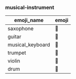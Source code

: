 ### musical-instrument 

|emoji_name|emoji|
|---|---|
|saxophone|:saxophone:|
|guitar|:guitar:|
|musical_keyboard|:musical_keyboard:|
|trumpet|:trumpet:|
|violin|:violin:|
|drum|:drum:|
